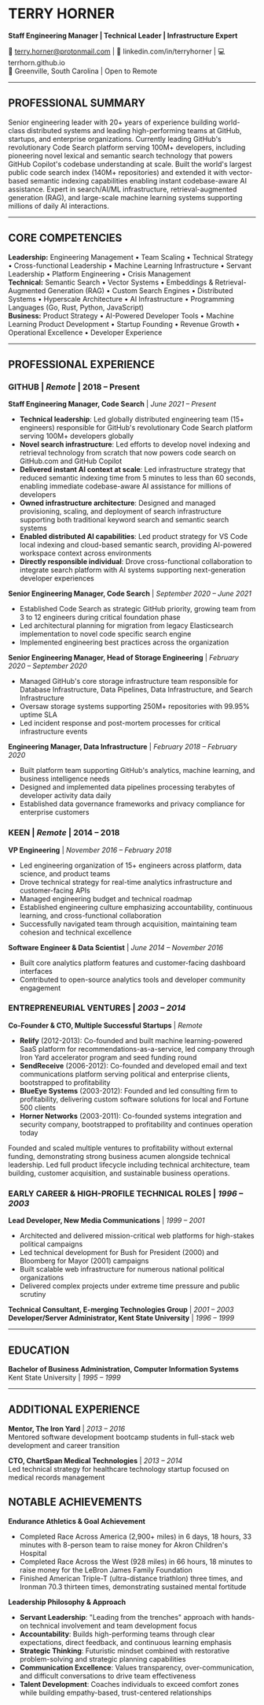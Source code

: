 <!-- terry-horner-resume.html --> 
<script src="https://rawcdn.githack.com/oscarmorrison/md-page/232e97938de9f4d79f4110f6cfd637e186b63317/md-page.js"></script><noscript>

# TERRY HORNER
**Staff Engineering Manager | Technical Leader | Infrastructure Expert**

📧 terry.horner@protonmail.com | 🔗 linkedin.com/in/terryhorner | 💻 terrhorn.github.io  
📍 Greenville, South Carolina | Open to Remote

---

## PROFESSIONAL SUMMARY

Senior engineering leader with 20+ years of experience building world-class distributed systems and leading high-performing teams at GitHub, startups, and enterprise organizations. Currently leading GitHub's revolutionary Code Search platform serving 100M+ developers, including pioneering novel lexical and semantic search technology that powers GitHub Copilot's codebase understanding at scale. Built the world's largest public code search index (140M+ repositories) and extended it with vector-based semantic indexing capabilities enabling instant codebase-aware AI assistance. Expert in search/AI/ML infrastructure, retrieval-augmented generation (RAG), and large-scale machine learning systems supporting millions of daily AI interactions.

---

## CORE COMPETENCIES

**Leadership:** Engineering Management • Team Scaling • Technical Strategy • Cross-functional Leadership • Machine Learning Infrastructure • Servant Leadership • Platform Engineering • Crisis Management  
**Technical:** Semantic Search • Vector Systems • Embeddings & Retrieval-Augmented Generation (RAG) • Custom Search Engines • Distributed Systems • Hyperscale Architecture • AI Infrastructure • Programming Languages (Go, Rust, Python, JavaScript)  
**Business:** Product Strategy • AI-Powered Developer Tools • Machine Learning Product Development • Startup Founding • Revenue Growth • Operational Excellence • Developer Experience

---

## PROFESSIONAL EXPERIENCE

### **GITHUB** | *Remote* | **2018 – Present**

**Staff Engineering Manager, Code Search** | *June 2021 – Present*
- **Technical leadership**: Led globally distributed engineering team (15+ engineers) responsible for GitHub's revolutionary Code Search platform serving 100M+ developers globally
- **Novel search infrastructure**: Led efforts to develop novel indexing and retrieval technology from scratch that now powers code search on GitHub.com and GitHub Copilot
- **Delivered instant AI context at scale**: Led infrastructure strategy that reduced semantic indexing time from 5 minutes to less than 60 seconds, enabling immediate codebase-aware AI assistance for millions of developers
- **Owned infrastructure architecture**: Designed and managed provisioning, scaling, and deployment of search infrastructure supporting both traditional keyword search and semantic search systems
- **Enabled distributed AI capabilities**: Led product strategy for VS Code local indexing and cloud-based semantic search, providing AI-powered workspace context across environments
- **Directly responsible individual**: Drove cross-functional collaboration to integrate search platform with AI systems supporting next-generation developer experiences

**Senior Engineering Manager, Code Search** | *September 2020 – June 2021*
- Established Code Search as strategic GitHub priority, growing team from 3 to 12 engineers during critical foundation phase
- Led architectural planning for migration from legacy Elasticsearch implementation to novel code specific search engine
- Implemented engineering best practices across the organization

**Senior Engineering Manager, Head of Storage Engineering** | *February 2020 – September 2020*
- Managed GitHub's core storage infrastructure team responsible for Database Infrastructure, Data Pipelines, Data Infrastructure, and Search Infrastructure
- Oversaw storage systems supporting 250M+ repositories with 99.95% uptime SLA
- Led incident response and post-mortem processes for critical infrastructure events

**Engineering Manager, Data Infrastructure** | *February 2018 – February 2020*
- Built platform team supporting GitHub's analytics, machine learning, and business intelligence needs
- Designed and implemented data pipelines processing terabytes of developer activity data daily
- Established data governance frameworks and privacy compliance for enterprise customers

### **KEEN** | *Remote* | **2014 – 2018**

**VP Engineering** | *November 2016 – February 2018*
- Led engineering organization of 15+ engineers across platform, data science, and product teams
- Drove technical strategy for real-time analytics infrastructure and customer-facing APIs
- Managed engineering budget and technical roadmap
- Established engineering culture emphasizing accountability, continuous learning, and cross-functional collaboration
- Successfully navigated team through acquisition, maintaining team cohesion and technical excellence

**Software Engineer & Data Scientist** | *June 2014 – November 2016*
- Built core analytics platform features and customer-facing dashboard interfaces
- Contributed to open-source analytics tools and developer community engagement

### **ENTREPRENEURIAL VENTURES** | *2003 – 2014*

**Co-Founder & CTO, Multiple Successful Startups** | *Remote*
- **Relify** (2012-2013): Co-founded and built machine learning-powered SaaS platform for recommendations-as-a-service, led company through Iron Yard accelerator program and seed funding round
- **SendReceive** (2006-2012): Co-founded and developed email and text communications platform serving political and enterprise clients, bootstrapped to profitability
- **BlueEye Systems** (2003-2012): Founded and led consulting firm to profitability, delivering custom software solutions for local and Fortune 500 clients
- **Horner Networks** (2003-2011): Co-founded systems integration and security company, bootstrapped to profitability and continues operation today

Founded and scaled multiple ventures to profitability without external funding, demonstrating strong business acumen alongside technical leadership. Led full product lifecycle including technical architecture, team building, customer acquisition, and sustainable business operations.

### **EARLY CAREER & HIGH-PROFILE TECHNICAL ROLES** | *1996 – 2003*

**Lead Developer, New Media Communications** | *1999 – 2001*
- Architected and delivered mission-critical web platforms for high-stakes political campaigns
- Led technical development for Bush for President (2000) and Bloomberg for Mayor (2001) campaigns
- Built scalable web infrastructure for numerous national political organizations
- Delivered complex projects under extreme time pressure and public scrutiny

**Technical Consultant, E-merging Technologies Group** | *2001 – 2003*  
**Developer/Server Administrator, Kent State University** | *1996 – 1999*

---

## EDUCATION

**Bachelor of Business Administration, Computer Information Systems**  
Kent State University | *1995 – 1999*

---

## ADDITIONAL EXPERIENCE

**Mentor, The Iron Yard** | *2013 – 2016*  
Mentored software development bootcamp students in full-stack web development and career transition

**CTO, ChartSpan Medical Technologies** | *2013 – 2014*  
Led technical strategy for healthcare technology startup focused on medical records management

## NOTABLE ACHIEVEMENTS

**Endurance Athletics & Goal Achievement**
- Completed Race Across America (2,900+ miles) in 6 days, 18 hours, 33 minutes with 8-person team to raise money for Akron Children's Hospital
- Completed Race Across the West (928 miles) in 66 hours, 18 minutes to raise money for the LeBron James Family Foundation
- Finished American Triple-T (ultra-distance triathlon) three times, and Ironman 70.3 thirteen times, demonstrating sustained mental fortitude

**Leadership Philosophy & Approach**
- **Servant Leadership**: "Leading from the trenches" approach with hands-on technical involvement and team development focus
- **Accountability**: Builds high-performing teams through clear expectations, direct feedback, and continuous learning emphasis
- **Strategic Thinking**: Futuristic mindset combined with restorative problem-solving and strategic planning capabilities
- **Communication Excellence**: Values transparency, over-communication, and difficult conversations to drive team effectiveness
- **Talent Development**: Coaches individuals to exceed comfort zones while building empathy-based, trust-centered relationships

